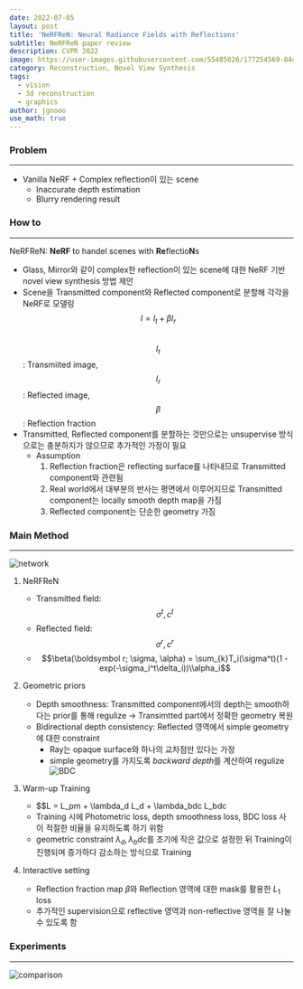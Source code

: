 ```yaml
---
date: 2022-07-05
layout: post
title: 'NeRFReN: Neural Radiance Fields with Reflections'
subtitle: NeRFReN paper review
description: CVPR 2022
image: https://user-images.githubusercontent.com/55485826/177254569-844d082b-e3c2-48bd-ad3d-e53afab6e36c.png
category: Reconstruction, Novel View Synthesis
tags:
  - vision
  - 3d reconstruction
  - graphics
author: jgnooo
use_math: true
---
```


### Problem
* * *
- Vanilla NeRF + Complex reflection이 있는 scene
    - Inaccurate depth estimation
    - Blurry rendering result

### How to
* * *
NeRFReN: **NeRF** to handel scenes with **Re**flectio**N**s
- Glass, Mirror와 같이 complex한 reflection이 있는 scene에 대한 NeRF 기반 novel view synthesis 방법 제안
- Scene을 Transmitted component와 Reflected component로 분할해 각각을 NeRF로 모델링   
$$I = I_t + \beta I_r$$   
$$I_t$$ : Transmiited image, $$I_r$$: Reflected image, $$\beta$$: Reflection fraction
- Transmitted, Reflected component를 분할하는 것만으로는 unsupervise 방식으로는 충분하지가 않으므로 추가적인 가정이 필요
    - Assumption
        1. Reflection fraction은 reflecting surface를 나타내므로 Transmitted component와 관련됨
        2. Real world에서 대부분의 반사는 평면에서 이루어지므로 Transmitted component는 locally smooth depth map을 가짐
        3. Reflected component는 단순한 geometry 가짐

### Main Method
* * *
![network](https://user-images.githubusercontent.com/55485826/177260923-4c438f57-874c-4fab-a162-301da0243bbc.png)
1. NeRFReN
    - Transmitted field: $$\sigma^t, c^t$$
    - Reflected field: $$\sigma^r, c^r$$
    - $$\beta(\boldsymbol r; \sigma, \alpha) = \sum_{k}T_i(\sigma^t)(1 - exp(-\sigma_i^t\delta_i))\\alpha_i$$
2. Geometric priors
    - Depth smoothness: Transmitted component에서의 depth는 smooth하다는 prior를 통해 regulize
        -> Transimtted part에서 정확한 geometry 복원
    - Bidirectional depth consistency: Reflected 영역에서 simple geometry에 대한 constraint
        - Ray는 opaque surface와 하나의 교차점만 있다는 가정
        - simple geometry를 가지도록 *backward depth*를 계산하여 regulize
        ![BDC](https://user-images.githubusercontent.com/55485826/177264101-420ecce8-a727-41f1-aa13-917c731583b1.png)

3. Warm-up Training
    - $$L = L_pm + \lambda_d L_d + \lambda_bdc L_bdc
    - Training 시에 Photometric loss, depth smoothness loss, BDC loss 사이 적절한 비율을 유지하도록 하기 위함
    - geometric constraint $\lambda_d, \lambda_bdc$를 초기에 작은 값으로 설정한 뒤 Training이 진행되며 증가하다 감소하는 방식으로 Training

4. Interactive setting
    - Reflection fraction map $\beta$와 Reflection 영역에 대한 mask를 활용한 $L_1$ loss
    - 추가적인 supervision으로 reflective 영역과 non-reflective 영역을 잘 나눌 수 있도록 함

### Experiments
* * *
![comparison](https://user-images.githubusercontent.com/55485826/177267117-e15a2c3d-1ed8-4abc-beca-4aa999cedc2b.png)